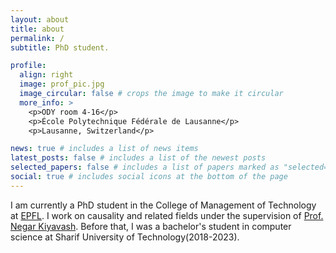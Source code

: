```yaml
---
layout: about
title: about
permalink: /
subtitle: PhD student.

profile:
  align: right
  image: prof_pic.jpg
  image_circular: false # crops the image to make it circular
  more_info: >
    <p>ODY room 4-16</p>
    <p>École Polytechnique Fédérale de Lausanne</p>
    <p>Lausanne, Switzerland</p>

news: true # includes a list of news items
latest_posts: false # includes a list of the newest posts
selected_papers: false # includes a list of papers marked as "selected={true}"
social: true # includes social icons at the bottom of the page
---
```


I am currently a PhD student in the College of Management of Technology at [EPFL](https://www.epfl.ch/schools/cdm/). I work on causality and related fields under the supervision of [Prof. Negar Kiyavash](https://scholar.google.com/citations?user=7tBDvOwAAAAJ&hl=en&oi=ao). Before that, I was a bachelor's student in computer science at Sharif University of Technology(2018-2023). 

